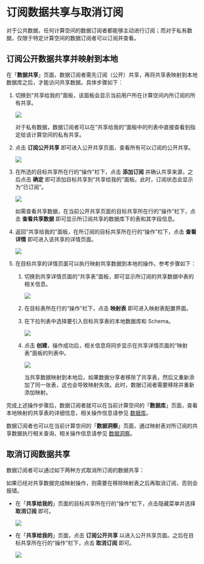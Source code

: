 # 订阅数据共享与取消订阅

对于公共数据，任何计算空间的数据订阅者都能够主动进行订阅；而对于私有数据，仅限于特定计算空间的数据订阅者可以订阅并查看。

## 订阅公开数据共享并映射到本地

在「**数据共享**」页面，数据订阅者需先订阅（公开）共享，再将共享表映射到本地数据库之后，才能访问共享数据。具体步骤如下：

1. 切换到“共享给我的”面板，该面板会显示当前用户所在计算空间内所订阅的所有共享。

   <img src="https://pdb-doc.oss-cn-beijing.aliyuncs.com/data-sharing/v1/shareed-with-me.png" scope="external" />

   <note type="tip">
       <p> 对于私有数据，数据订阅者可以在“共享给我的”面板中的列表中直接查看到指定给该计算空间的私有共享。</p>   
   </note>

2. 点击 **订阅公开共享** 即可进入公开共享页面，查看所有可以订阅的公开共享。

   <img src="https://pdb-doc.oss-cn-beijing.aliyuncs.com/data-sharing/v1/public-share-list-1.png" scope="external" />

3. 在所选的目标共享所在行的“操作”栏下，点击 **添加订阅** 并确认共享来源，之后点击 **确定** 即可添加目标共享到“共享给我的”面板。此时，订阅状态会显示为“已订阅”。
   
   <img src="https://pdb-doc.oss-cn-beijing.aliyuncs.com/data-sharing/v1/subscription-status.png" scope="external" />

   如需查看共享数据，在当前公开共享页面的目标共享所在行的“操作”栏下，点击 **查看共享数据** 即可显示所订阅共享的数据库下的表和其字段信息。

4. 返回“共享给我的”面板，在所订阅的目标共享所在行的“操作”栏下，点击 **查看详情** 即可进入该共享的详情页面。

   <img src="https://pdb-doc.oss-cn-beijing.aliyuncs.com/data-sharing/v1/view-details.png" scope="external" />

5. 在目标共享的详情页面可以执行映射共享数据到本地的操作。参考步骤如下：
  
   1. 切换到共享详情页面的“共享表”面板，即可显示所订阅的共享数据中表的相关信息。

      <img src="https://pdb-doc.oss-cn-beijing.aliyuncs.com/data-sharing/v1/share-details-list.png" scope="external" /> 

   2. 在目标表所在行的“操作”栏下，点击 **映射表** 即可进入映射表配置界面。

   3. 在下拉列表中选择要引入目标共享表的本地数据库和 Schema。

      <img src="https://pdb-doc.oss-cn-beijing.aliyuncs.com/data-sharing/v1/add-mapping-table.png" scope="external" /> 

   4. 点击 **创建**，操作成功后，相关信息将同步显示在共享详情页面的“映射表”面板的列表中。

      <img src="https://pdb-doc.oss-cn-beijing.aliyuncs.com/data-sharing/v1/mapping-table-list.png" scope="external" /> 

      <note type="attention">
        <p> 当共享数据映射到本地后，如果数据分享者移除了共享表，然后又重新添加了同一张表，这也会导致映射失效。此时，数据订阅者需要移除并重新添加映射。</p>   
      </note>
      

完成上述操作步骤后，数据订阅者就可以在当前计算空间的「**数据库**」页面，查看本地映射的共享表的详细信息，相关操作信息请参见 [数据库](../../50.computational-spaces-guide/40.use-database-list.md)。

数据订阅者也可以在当前计算空间的「**数据洞察**」页面，通过映射表对所订阅的共享数据执行相关查询，相关操作信息请参见 [数据洞察](../../50.computational-spaces-guide/30.use-data-insight.md)。

## 取消订阅数据共享

数据订阅者可以通过如下两种方式取消所订阅的数据共享：

<note type="attention">
   <p> 如果已经对共享数据完成映射操作，则需要在移除映射表之后再取消订阅，否则会报错。</p>   
</note>

* 在「**共享给我的**」页面的目标共享所在行的“操作”栏下，点击隐藏菜单并选择 **取消订阅** 即可。 

   <img src="https://pdb-doc.oss-cn-beijing.aliyuncs.com/data-sharing/v1/unsubscribe-data-sharing2.png" scope="external" /> 

* 在「**共享给我的**」页面，点击 **订阅公开共享** 以进入公开共享页面。之后在目标共享所在行的“操作”栏下，点击 **取消订阅** 即可。

   <img src="https://pdb-doc.oss-cn-beijing.aliyuncs.com/data-sharing/v1/unsubscribe-data-sharing1.png" scope="external" /> 